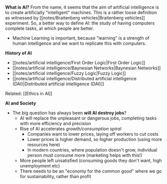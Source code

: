 **What is AI?**
From the name, it seems that the aim of artificial intelligence is to create artificially "intelligent" machines. This is a rather loose definition as witnessed by [[notes/Braitenberg vehicles|Braitenberg vehicles]] experiment. So, a better way to define AI: the study of having computers complete tasks, at which people are better.
- Machine Learning is important, because "learning" is a strength of human intelligence and we want to replicate this with computers.

**History of AI**
- [[notes/artificial intelligence/First Order Logic|First Order Logic]]
- [[notes/artificial intelligence/Baynesian Networks|Baynesian Networks]]
- [[notes/artificial intelligence/Fuzzy Logic|Fuzzy Logic]]
- [[notes/artificial intelligence/Distributed artificial intelligence (DAI)|Distributed artificial intelligence (DAI)]]

Related: [[Ethics in AI]]

**AI and Society**
- The big question has always been **will AI destroy jobs**?
	- AI will replace the unpleasant or dangerous jobs, completing tasks with more efficiency and precision
	- Rise of AI accelerates *growth/consumption spiral*
		- Companies want to lower prices, laying off workers to cut costs
		- Lower prices is higher demand, so higher production (using more resources here)
		- In modern countries, where population doesn't grow, individual person must consume more (marketing helps with this!)
	- More people left unsatisfied (consuming goods they don't want, high unemployment etc)
	- There needs to be an "economy for the common good" where we go for sustainability, rather than profit
